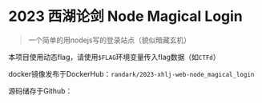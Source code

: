 # 2023 西湖论剑 Node Magical Login

> 一个简单的用nodejs写的登录站点（貌似暗藏玄机）

本项目使用动态flag，请使用`$FLAG`环境变量传入flag数据（如`CTFd`）

docker镜像发布于DockerHub：`randark/2023-xhlj-web-node_magical_login`

源码储存于Github：